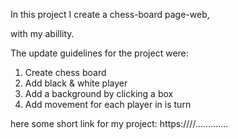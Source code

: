 In this project I create a chess-board page-web,

with my abillity.

The update guidelines for the project were:

1. Create chess board
2. Add black & white player
3. Add a background by clicking a box
4. Add movement for each player in is turn

here some short link for my project:
https:////.............

